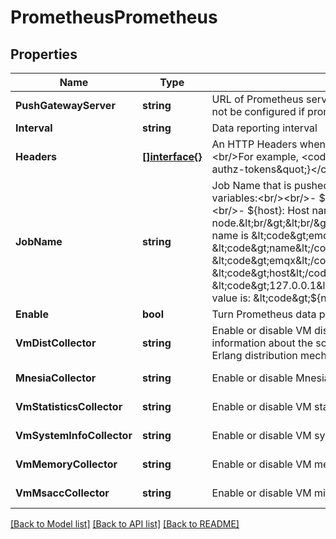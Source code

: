# PrometheusPrometheus

## Properties
Name | Type | Description | Notes
------------ | ------------- | ------------- | -------------
**PushGatewayServer** | **string** | URL of Prometheus server. Pushgateway is optional, should not be configured if prometheus is to scrape EMQX. | [default to http://127.0.0.1:9091]
**Interval** | **string** | Data reporting interval | [default to 15s]
**Headers** | [**[]interface{}**](interface{}.md) | An HTTP Headers when pushing to Push Gateway.&lt;br/&gt;&lt;br/&gt;For example, &lt;code&gt; { Authorization &#x3D; \&quot;some-authz-tokens\&quot;}&lt;/code&gt; | [optional] [default to null]
**JobName** | **string** | Job Name that is pushed to the Push Gateway. Available variables:&lt;br/&gt;&lt;br/&gt;- ${name}: Name of EMQX node.&lt;br/&gt;&lt;br/&gt;- ${host}: Host name of EMQX node.&lt;br/&gt;&lt;br/&gt;For example, when the EMQX node name is &lt;code&gt;emqx@127.0.0.1&lt;/code&gt; then the &lt;code&gt;name&lt;/code&gt; variable takes value &lt;code&gt;emqx&lt;/code&gt; and the &lt;code&gt;host&lt;/code&gt; variable takes value &lt;code&gt;127.0.0.1&lt;/code&gt;.&lt;br/&gt;&lt;br/&gt;Default value is: &lt;code&gt;${name}/instance/${name}~${host}&lt;/code&gt; | [default to ${name}/instance/${name}~${host}]
**Enable** | **bool** | Turn Prometheus data pushing on or off | [default to false]
**VmDistCollector** | **string** | Enable or disable VM distribution collector, collects information about the sockets and processes involved in the Erlang distribution mechanism. | [default to VM_DIST_COLLECTOR.DISABLED]
**MnesiaCollector** | **string** | Enable or disable Mnesia metrics collector | [default to MNESIA_COLLECTOR.ENABLED]
**VmStatisticsCollector** | **string** | Enable or disable VM statistics collector. | [default to VM_STATISTICS_COLLECTOR.ENABLED]
**VmSystemInfoCollector** | **string** | Enable or disable VM system info collector. | [default to VM_SYSTEM_INFO_COLLECTOR.ENABLED]
**VmMemoryCollector** | **string** | Enable or disable VM memory metrics collector. | [default to VM_MEMORY_COLLECTOR.ENABLED]
**VmMsaccCollector** | **string** | Enable or disable VM microstate accounting metrics collector. | [default to VM_MSACC_COLLECTOR.ENABLED]

[[Back to Model list]](../README.md#documentation-for-models) [[Back to API list]](../README.md#documentation-for-api-endpoints) [[Back to README]](../README.md)

